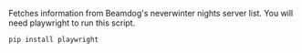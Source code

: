 Fetches information from Beamdog's neverwinter nights server list. You will need playwright to run this script.

```
pip install playwright
```
